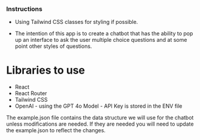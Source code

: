 ### Instructions
- Using Tailwind CSS classes for styling if possible.

- The intention of this app is to create a chatbot that has the ability to pop up an interface to ask the user multiple choice questions and at some point other styles of questions.

# Libraries to use
- React
- React Router
- Tailwind CSS
- OpenAI - using the GPT 4o Model - API Key is stored in the ENV file

The example.json file contains the data structure we will use for the chatbot unless modifications are needed. If they are needed you will need to update the example.json to reflect the changes. 
